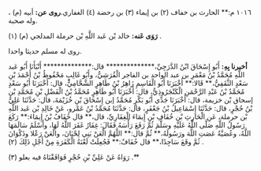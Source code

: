 ١٠١٦ م:** الحارث بن خفاف (٢) بن إيماء (٣) بن رحضة (٤) الغفاري.**روى عن:** أبيه (م) ، وله صحبة.

**رَوَى عَنه:** خالد بْن عَبد اللَّهِ بْن حرملة المدلجي (م) (١) .

روى له مسلم حديثا واحدا.

**أخبرنا بِهِ:** أَبُو إِسْحَاقَ ابْنُ الدَّرَجِيِّ،************** قال:************** أَنْبَأَنَا أَبُو عَبد اللَّهِ مُحَمَّدُ بْنُ مَعْمَرِ بن عبد الواحد بن الفاجر الْقُرَشِيُّ، وأَبُو غَالِبٍ مَحْفُوظُ بْنُ أَحْمَدَ بْنِ سَعْدٍ الثَّقَفِيُّ،** قَالا:** أَخْبَرَنَا أَبُو الْقَاسِمِ زَاهِرُ بْنُ طَاهِرٍ الشَّحَّامِيُّ، قال: أَخْبَرَنَا أَبُو سَعْدٍ مُحَمَّدُ بْنُ عَبْدِ الرَّحْمَنِ الْكَنْجَرُوذِيُّ، قال: أَخْبَرَنَا أَبُو طَاهِرٍ مُحَمَّدُ بْنُ الْفَضْلِ بْنِ مُحَمَّدِ بْن إسحاق بْن خزيمة، قال: أَخْبَرَنَا جَدِّي أَبُو بَكْرٍ مُحَمَّدُ إبن إِسْحَاقَ بْنِ خُزَيْمَةَ، قال: حَدَّثَنَا عَلِيُّ بْنُ حُجْرٍ، قال: حَدَّثَنَا إِسْمَاعِيلُ بْنُ جَعْفَرٍ، قال: حَدَّثَنَا مُحَمَّدُ بْنُ عَمْرو، عَنْ خَالِدِ بْن عَبد اللَّهِ بْن حرملة، عَنِ الْحَارِثِ بْنِ خُفَافِ بْنِ إِيمَاءَ الْغِفَارِيِّ، قال،** قال خُفَافُ بْنُ إِيمَاءَ:** رَكَعَ رَسُولُ اللَّهِ صَلَّى اللَّهُ عَلَيْهِ وسَلَّمَ ثُمَّ رَفَعَ رَأْسَهُ فَقَالَ: غِفَارُ غَفَرَ اللَّهُ لَهَا، وأَسْلَمُ سَالَمَهَا اللَّهُ، وعُصَيَّةُ عَصَتِ اللَّهَ ورَسُولَهُ،** ثُمَّ قال:** اللَّهُمَّ الْعَنْ بَنِي لِحْيَانَ، والْعَنْ رَعْلا وذَكْوَانَ ثُمَّ وقَعَ سَاجِدًا،** قال خُفَافٌ:** فَجُعِلَتْ لَعْنَةُ الْكَفَرَةِ مِنْ أَجْلِ ذَلِكَ (٢) .

رَوَاهُ عَنْ عَلِيِّ بْنِ حُجْرٍ فَوَافَقْنَاهُ فيه بعلو (٣) .**